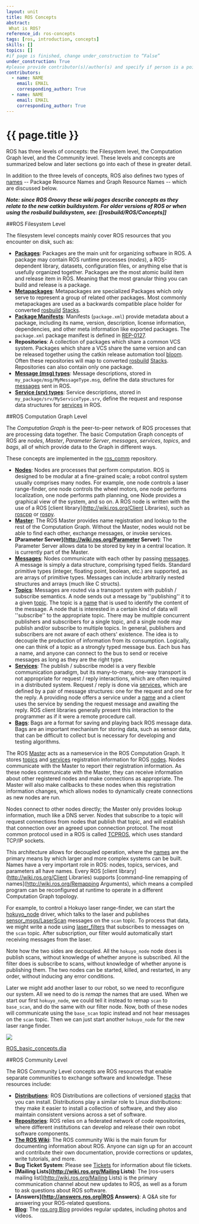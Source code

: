 ```yaml
---
layout: unit
title: ROS Concepts
abstract:
 What is ROS?
reference_id: ros-concepts
tags: [ros, introduction, concepts]
skills: []
topics: []
#if page is finished, change under_construction to “False”
under_construction: True
#please provide contributor(s)/author(s) and specify if person is a point of contact (default is "True")
contributors:
  - name: NAME
    email: EMAIL
    corresponding_author: True
  - name: NAME
    email: EMAIL
    corresponding_author: True
---
```



# {{ page.title }}

ROS has three levels of concepts: the Filesystem level, the Computation Graph level, and the Community level.  These levels and concepts are summarized below and later sections go into each of these in greater detail.

In addition to the three levels of concepts, ROS also defines two types of [names](http://wiki.ros.org/ROS/Names) -- Package Resource Names and Graph Resource Names -- which are discussed below. 

_**Note: since ROS Groovy these wiki pages describe concepts as they relate to the new catkin buildsystem. For older versions of ROS or when using the rosbuild buildsystem, see: [[rosbuild/ROS/Concepts]]**_

##ROS Filesystem Level

The filesystem level concepts mainly cover ROS resources that you encounter on disk, such as:

* **[Packages](http://wiki.ros.org/Packages)**: Packages are the main unit for organizing software in ROS. A package may contain ROS runtime processes (*nodes*), a ROS-dependent library, datasets, configuration files, or anything else that is usefully organized together. Packages are the most atomic build item and release item in ROS. Meaning that the most granular thing you can build and release is a package.  
* **[Metapackages](http://wiki.ros.org/Metapackages)**: Metapackages are specialized Packages which only serve to represent a group of related other packages. Most commonly metapackages are used as a backwards compatible place holder for converted [rosbuild](http://wiki.ros.org/rosbuild) [Stacks](rosbuild/Concepts#Stacks).  
* **[Package Manifests](http://wiki.ros.org/catkin/package.xml)**: Manifests (`package.xml`) provide metadata about a package, including its name, version, description, license information, dependencies, and other meta information like exported packages. The `package.xml` package manifest is defined in [REP-0127](http://www.ros.org/reps/rep-0127.html).  
* **Repositories**: A collection of packages which share a common VCS system. Packages which share a VCS share the same version and can be released together using the catkin release automation tool [bloom](http://wiki.ros.org/bloom). Often these repositories will map to converted [rosbuild](http://wiki.ros.org/rosbuild) [Stacks](rosbuild/ROS/Concepts#Stacks). Repositories can also contain only one package.  
* **[Message (msg) types](http://wiki.ros.org/msg)**: Message descriptions, stored in `my_package/msg/MyMessageType.msg`, define the data structures for [messages](http://wiki.ros.org/Messages) sent in ROS.  
* **[Service (srv) types](http://wiki.ros.org/srv)**: Service descriptions, stored in `my_package/srv/MyServiceType.srv`, define the request and response data structures for [services](http://wiki.ros.org/Services) in ROS.

##ROS Computation Graph Level

The *Computation Graph* is the peer-to-peer network of ROS processes that are processing data together. The basic Computation Graph concepts of ROS are *nodes*, *Master*, *Parameter Server*, *messages*, *services*, *topics*, and *bags*, all of which provide data to the Graph in different ways.

These concepts are implemented in the [ros_comm](http://wiki.ros.org/ros_comm) repository.

 * **[Nodes](http://wiki.ros.org/Nodes)**: Nodes are processes that perform computation.  ROS is designed to be modular at a fine-grained scale; a robot control system usually comprises many nodes.  For example, one node controls a laser range-finder, one node controls the wheel motors, one node performs localization, one node performs path planning, one Node provides a graphical view of the system, and so on.  A ROS node is written with the use of a ROS [client library](http://wiki.ros.org/Client Libraries), such as [roscpp](http://wiki.ros.org/roscpp) or [rospy](http://wiki.ros.org/rospy).  
 * **[Master](http://wiki.ros.org/Master)**: The ROS Master provides name registration and lookup to the rest of the Computation Graph. Without the Master, nodes would not be able to find each other, exchange messages, or invoke services.   
 * **[Parameter Server](http://wiki.ros.org/Parameter Server)**: The Parameter Server allows data to be stored by key in a central location. It is currently part of the Master.  
 * **[Messages](http://wiki.ros.org/Messages)**: Nodes communicate with each other by passing [messages](http://wiki.ros.org/Messages).  A message is simply a data structure, comprising typed fields.  Standard primitive types (integer, floating point, boolean, etc.) are supported, as are arrays of primitive types.  Messages can include arbitrarily nested structures and arrays (much like C structs).  
 * **[Topics](http://wiki.ros.org/Topics)**: Messages are routed via a transport system with publish / subscribe semantics.  A node sends out a message by ''publishing'' it to a given [topic](http://wiki.ros.org/Topics). The topic is a [name](http://wiki.ros.org/Names) that is used to identify the content of the message.  A node that is interested in a certain kind of data will ''subscribe'' to the appropriate topic.  There may be multiple concurrent publishers and subscribers for a single topic, and a single node may publish and/or subscribe to multiple topics.  In general, publishers and subscribers are not aware of each others' existence.  The idea is to decouple the production of information from its consumption. Logically, one can think of a topic as a strongly typed message bus.  Each bus has a name, and anyone can connect to the bus to send or receive messages as long as they are the right type.  
 * **[Services](http://wiki.ros.org/Services)**: The publish / subscribe model is a very flexible communication paradigm, but its many-to-many, one-way transport is not appropriate for request / reply interactions, which are often required in a distributed system.  Request / reply is done via [services](http://wiki.ros.org/Services), which are defined by a pair of message structures: one for the request and one for the reply. A providing node offers a service under a [name](http://wiki.ros.org/Names) and a client uses the service by sending the request message and awaiting the reply.  ROS client libraries generally present this interaction to the programmer as if it were a remote procedure call.  
 * **[Bags](http://wiki.ros.org/Bags)**: Bags are a format for saving and playing back ROS message data. Bags are an important mechanism for storing data, such as sensor data, that can be difficult to collect but is necessary for developing and testing algorithms.

The ROS [Master](http://wiki.ros.org/Master) acts as a nameservice in the ROS Computation Graph. It stores [topics](http://wiki.ros.org/Topics) and [services](http://wiki.ros.org/Services) registration information for ROS [nodes](http://wiki.ros.org/Nodes). Nodes communicate with the Master to report their registration information. As these nodes communicate with the Master, they can receive information about other registered nodes and make connections as appropriate. The Master will also make callbacks to these nodes when this registration information changes, which allows nodes to dynamically create connections as new nodes are run.

Nodes connect to other nodes directly; the Master only provides lookup information, much like a DNS server. Nodes that subscribe to a topic will request connections from nodes that publish that topic, and will establish that connection over an agreed upon connection protocol. The most common protocol used in a ROS is called [TCPROS](http://wiki.ros.org/ROS/TCPROS), which uses standard TCP/IP sockets. 

This architecture allows for decoupled operation, where the [names](http://wiki.ros.org/Names) are the primary means by which larger and more complex systems can be built. Names have a very important role in ROS: nodes, topics, services, and parameters all have names. Every ROS [client library](http://wiki.ros.org/Client Libraries) supports [command-line remapping of names](http://wiki.ros.org/Remapping Arguments), which means a compiled program can be reconfigured at runtime to operate in a different Computation Graph topology. 

For example, to control a Hokuyo laser range-finder, we can start the [hokuyo_node](http://wiki.ros.org/hokuyo_node) driver, which talks to the laser and publishes [sensor_msgs/LaserScan](http://docs.ros.org/api/sensor_msgs/html/msg/LaserScan.html) messages on the `scan` topic.  To process that data, we might write a node using [laser_filters](http://wiki.ros.org/laser_filters) that subscribes to messages on the `scan` topic. After subscription, our filter would automatically start receiving messages from the laser.

Note how the two sides are decoupled.  All the `hokuyo_node` node does is publish scans, without knowledge of whether anyone is subscribed.  All the filter does is subscribe to scans, without knowledge of whether anyone is publishing them.  The two nodes can be started, killed, and restarted, in any order, without inducing any error conditions.

Later we might add another laser to our robot, so we need to reconfigure our system. All we need to do is *remap* the names that are used. When we start our first `hokuyo_node`, we could tell it instead to remap `scan` to `base_scan`, and do the same with our filter node. Now, both of these nodes will communicate using the `base_scan` topic instead and not hear messages on the `scan` topic. Then we can just start another `hokuyo_node` for the new laser range finder.

<p align="left">
  <img src="http://ros.org/images/wiki/ROS_basic_concepts.png "/>
</p>

[ROS_basic_concepts.dia](http://wiki.ros.org/ROS/Concepts?action=AttachFile&do=view&target=ROS_basic_concepts.dia)

##ROS Community Level

The ROS Community Level concepts are ROS resources that enable separate communities to exchange software and knowledge. These resources include:

 * **[Distributions](http://wiki.ros.org/Distributions)**: ROS Distributions are collections of versioned [stacks](http://wiki.ros.org/Stacks) that you can install. Distributions play a similar role to Linux distributions: they make it easier to install a collection of software, and they also maintain consistent versions across a set of software.  
 * **[Repositories](http://wiki.ros.org/Repositories)**: ROS relies on a federated network of code repositories, where different institutions can develop and release their own robot software components.   
 * **[The ROS Wiki](http://wiki.ros.org/Documentation)**: The ROS community Wiki is the main forum for documenting information about ROS. Anyone can sign up for an account and contribute their own documentation, provide corrections or updates, write tutorials, and more.  
 * **Bug Ticket System**: Please see [Tickets](http://wiki.ros.org/Tickets) for information about file tickets.  
 * **[Mailing Lists](http://wiki.ros.org/Mailing Lists)**: The [ros-users mailing list](http://wiki.ros.org/Mailing Lists) is the primary communication channel about new updates to ROS, as well as a forum to ask questions about ROS software.  
 * **[Answers](http://answers.ros.org|ROS Answers)**: A Q&A site for answering your ROS-related questions.  
 * **[Blog](http://www.ros.org/news)**: The [ros.org Blog](http://www.ros.org/news) provides regular updates, including photos and videos.  


